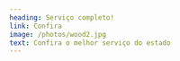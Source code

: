 ```yaml
---
heading: Serviço completo!
link: Confira
image: /photos/wood2.jpg
text: Confira o melhor serviço do estado
---
```

